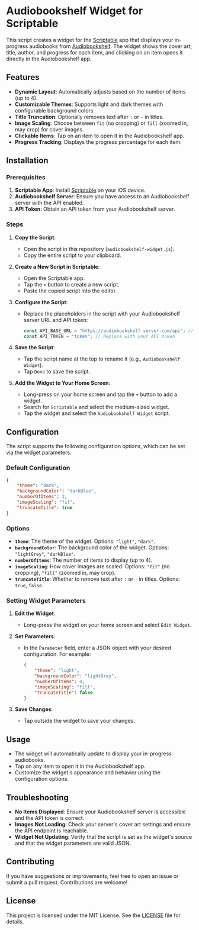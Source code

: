 # Audiobookshelf Widget for Scriptable

This script creates a widget for the [Scriptable](https://scriptable.app/) app that displays your in-progress audiobooks from [Audiobookshelf](https://www.audiobookshelf.org/). The widget shows the cover art, title, author, and progress for each item, and clicking on an item opens it directly in the Audiobookshelf app.

## Features

- **Dynamic Layout**: Automatically adjusts based on the number of items (up to 4).
- **Customizable Themes**: Supports light and dark themes with configurable background colors.
- **Title Truncation**: Optionally removes text after `:` or `-` in titles.
- **Image Scaling**: Choose between `fit` (no cropping) or `fill` (zoomed in, may crop) for cover images.
- **Clickable Items**: Tap on an item to open it in the Audiobookshelf app.
- **Progress Tracking**: Displays the progress percentage for each item.

## Installation

### Prerequisites

1. **Scriptable App**: Install [Scriptable](https://scriptable.app/) on your iOS device.
2. **Audiobookshelf Server**: Ensure you have access to an Audiobookshelf server with the API enabled.
3. **API Token**: Obtain an API token from your Audiobookshelf server.

### Steps

1. **Copy the Script**:
   - Open the script in this repository (`audiobookshelf-widget.js`).
   - Copy the entire script to your clipboard.

2. **Create a New Script in Scriptable**:
   - Open the Scriptable app.
   - Tap the `+` button to create a new script.
   - Paste the copied script into the editor.

3. **Configure the Script**:
   - Replace the placeholders in the script with your Audiobookshelf server URL and API token:
     ```javascript
     const API_BASE_URL = "https://audiobookshelf.server.com/api"; // Replace with your server URL
     const API_TOKEN = "token"; // Replace with your API token
     ```

4. **Save the Script**:
   - Tap the script name at the top to rename it (e.g., `Audiobookshelf Widget`).
   - Tap `Done` to save the script.

5. **Add the Widget to Your Home Screen**:
   - Long-press on your home screen and tap the `+` button to add a widget.
   - Search for `Scriptable` and select the medium-sized widget.
   - Tap the widget and select the `Audiobookshelf Widget` script.

## Configuration

The script supports the following configuration options, which can be set via the widget parameters:

### Default Configuration

```json
{
    "theme": "dark",
    "backgroundColor": "darkBlue",
    "numberOfItems": 3,
    "imageScaling": "fit",
    "truncateTitle": true
}
```

### Options

- **`theme`**: The theme of the widget. Options: `"light"`, `"dark"`.
- **`backgroundColor`**: The background color of the widget. Options: `"lightGrey"`, `"darkBlue"`.
- **`numberOfItems`**: The number of items to display (up to 4).
- **`imageScaling`**: How cover images are scaled. Options: `"fit"` (no cropping), `"fill"` (zoomed in, may crop).
- **`truncateTitle`**: Whether to remove text after `:` or `-` in titles. Options: `true`, `false`.

### Setting Widget Parameters

1. **Edit the Widget**:
   - Long-press the widget on your home screen and select `Edit Widget`.

2. **Set Parameters**:
   - In the `Parameter` field, enter a JSON object with your desired configuration. For example:
     ```json
     {
         "theme": "light",
         "backgroundColor": "lightGrey",
         "numberOfItems": 4,
         "imageScaling": "fill",
         "truncateTitle": false
     }
     ```

3. **Save Changes**:
   - Tap outside the widget to save your changes.

## Usage

- The widget will automatically update to display your in-progress audiobooks.
- Tap on any item to open it in the Audiobookshelf app.
- Customize the widget's appearance and behavior using the configuration options.

## Troubleshooting

- **No Items Displayed**: Ensure your Audiobookshelf server is accessible and the API token is correct.
- **Images Not Loading**: Check your server's cover art settings and ensure the API endpoint is reachable.
- **Widget Not Updating**: Verify that the script is set as the widget's source and that the widget parameters are valid JSON.

## Contributing

If you have suggestions or improvements, feel free to open an issue or submit a pull request. Contributions are welcome!

## License

This project is licensed under the MIT License. See the [LICENSE](LICENSE) file for details.
